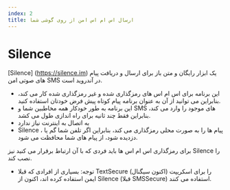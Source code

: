 ```yaml
---
index: 2
title: ارسال اس ام اس امن از روی گوشی شما
---
```

# Silence

[Silence] (https://silence.im) یک ابزار رایگان و متن باز برای ارسال و دریافت پیام های صوتی امن SMS در آندروید است.

*   این برنامه برای اس ام اس های رمزگذاری شده و غیر رمزگذاری شده کار می کند، بنابراین می توانید از آن به عنوان برنامه پیام کوتاه پیش فرض خودتان استفاده کنید.
*   این برنامه به طور خودکار همه مخاطبین شما و SMS های موجود را وارد می کند، بنابراین فقط چند ثانیه برای راه اندازی طول می کشد.
*   به اتصال به اینترنت نیاز ندارد
*   Silence ، پیام ها را به صورت محلی رمزگذاری می کند، بنابراین اگر تلفن شما گم یا دزدیده شود، از پیام های شما محافظت می شود.

برای رمزگذاری اس ام اس ها باید فردی که با آن ارتباط برقرار می کنید نیز Silence را نصب کند.

* توجه: بسیاری از افرادی که قبلا TextSecure (اکنون سیگنال) را برای اسکریپت ایمن استفاده کرده اند، اکنون از Silence (قبلا SMSSecure) استفاده می کنند.